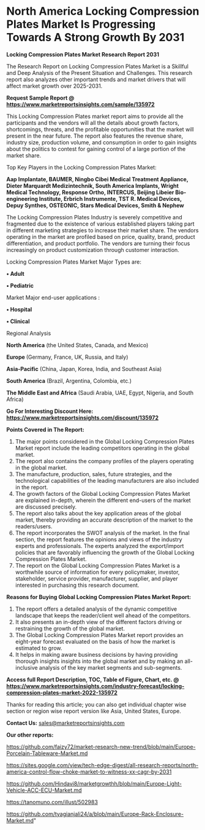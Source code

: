 # North America Locking Compression Plates Market Is Progressing Towards A Strong Growth By 2031

<strong>Locking Compression Plates Market Research Report 2031</strong>

The Research Report on Locking Compression Plates Market is a Skillful and Deep Analysis of the Present Situation and Challenges. This research report also analyzes other important trends and market drivers that will affect market growth over 2025-2031.

<strong>Request Sample Report @ <a href=https://www.marketreportsinsights.com/sample/135972>https://www.marketreportsinsights.com/sample/135972</a></strong>

This Locking Compression Plates market report aims to provide all the participants and the vendors will all the details about growth factors, shortcomings, threats, and the profitable opportunities that the market will present in the near future. The report also features the revenue share, industry size, production volume, and consumption in order to gain insights about the politics to contest for gaining control of a large portion of the market share.

Top Key Players in the Locking Compression Plates Market:

<strong>Aap Implantate, BAUMER, Ningbo Cibei Medical Treatment Appliance, Dieter Marquardt Medizintechnik, South America Implants, Wright Medical Technology, Response Ortho, INTERCUS, Beijing Libeier Bio-engineering Institute, Erbrich Instrumente, TST R. Medical Devices, Depuy Synthes, OSTEONIC, Stars Medical Devices, Smith & Nephew</strong>

The Locking Compression Plates Industry is severely competitive and fragmented due to the existence of various established players taking part in different marketing strategies to increase their market share. The vendors operating in the market are profiled based on price, quality, brand, product differentiation, and product portfolio. The vendors are turning their focus increasingly on product customization through customer interaction.

Locking Compression Plates Market Major Types are:

<strong>• Adult

• Pediatric</strong>

Market Major end-user applications :

<strong>• Hospital

• Clinical</strong>

Regional Analysis

</u><strong><b>North America</b></strong> (the United States, Canada, and Mexico)

<strong><b>Europe </b></strong>(Germany, France, UK, Russia, and Italy)

<strong><b>Asia-Pacific</b></strong> (China, Japan, Korea, India, and Southeast Asia)

<strong><b>South America</b></strong> (Brazil, Argentina, Colombia, etc.)

<strong><b>The Middle East and Africa</b></strong> (Saudi Arabia, UAE, Egypt, Nigeria, and South Africa)

<strong>Go For Interesting Discount Here: <a href=https://www.marketreportsinsights.com/discount/135972>https://www.marketreportsinsights.com/discount/135972</a></strong>

<strong>Points Covered in The Report:</strong>
<ol>
  <li>The major points considered in the Global Locking Compression Plates Market report include the leading competitors operating in the global market.</li>
  <li>The report also contains the company profiles of the players operating in the global market.</li>
  <li>The manufacture, production, sales, future strategies, and the technological capabilities of the leading manufacturers are also included in the report.</li>
  <li>The growth factors of the Global Locking Compression Plates Market are explained in-depth, wherein the different end-users of the market are discussed precisely.</li>
  <li>The report also talks about the key application areas of the global market, thereby providing an accurate description of the market to the readers/users.</li>
  <li>The report incorporates the SWOT analysis of the market. In the final section, the report features the opinions and views of the industry experts and professionals. The experts analyzed the export/import policies that are favorably influencing the growth of the Global Locking Compression Plates Market.</li>
  <li>The report on the Global Locking Compression Plates Market is a worthwhile source of information for every policymaker, investor, stakeholder, service provider, manufacturer, supplier, and player interested in purchasing this research document.</li>
</ol>
<strong>Reasons for Buying Global Locking Compression Plates Market Report:</strong>

<ol>
  <li>The report offers a detailed analysis of the dynamic competitive landscape that keeps the reader/client well ahead of the competitors.</li>
  <li>It also presents an in-depth view of the different factors driving or restraining the growth of the global market.</li>
  <li>The Global Locking Compression Plates Market report provides an eight-year forecast evaluated on the basis of how the market is estimated to grow.</li>
  <li>It helps in making aware business decisions by having providing thorough insights insights into the global market and by making an all-inclusive analysis of the key market segments and sub-segments.</li>
</ol>
<strong>Access full Report Description, TOC, Table of Figure, Chart, etc. @ <a href=https://www.marketreportsinsights.com/industry-forecast/locking-compression-plates-market-2022-135972>https://www.marketreportsinsights.com/industry-forecast/locking-compression-plates-market-2022-135972</a></strong>


Thanks for reading this article; you can also get individual chapter wise section or region wise report version like Asia, United States, Europe.

<strong>Contact Us:</strong>
sales@marketreportsinsights.com

<strong>Our other reports:</strong>

<a href=https://github.com/faizy72/market-research-new-trend/blob/main/Europe-Porcelain-Tableware-Market.md>https://github.com/faizy72/market-research-new-trend/blob/main/Europe-Porcelain-Tableware-Market.md</a>

<a href=https://sites.google.com/view/tech-edge-digest/all-research-reports/north-america-control-flow-choke-market-to-witness-xx-cagr-by-2031>https://sites.google.com/view/tech-edge-digest/all-research-reports/north-america-control-flow-choke-market-to-witness-xx-cagr-by-2031</a>

<a href=https://github.com/Hindavi8/marketgrowthh/blob/main/Europe-Light-Vehicle-ACC-ECU-Market.md>https://github.com/Hindavi8/marketgrowthh/blob/main/Europe-Light-Vehicle-ACC-ECU-Market.md</a>

<a href=https://tanomuno.com/illust/502983>https://tanomuno.com/illust/502983</a>

<a href=https://github.com/tyagianjali24/a/blob/main/Europe-Rack-Enclosure-Market.md>https://github.com/tyagianjali24/a/blob/main/Europe-Rack-Enclosure-Market.md</a>"
